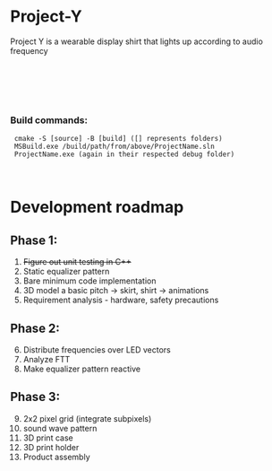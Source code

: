 # Project-Y
Project Y is a wearable display shirt that lights up according to audio frequency

<br>
<br>
<br>
<br>

### Build commands:
     cmake -S [source] -B [build] ([] represents folders)
     MSBuild.exe /build/path/from/above/ProjectName.sln
     ProjectName.exe (again in their respected debug folder)

<br>

# Development roadmap
## Phase 1:
1. <strike>Figure out unit testing in C++</strike>
2. Static equalizer pattern
3. Bare minimum code implementation 
4. 3D model a basic pitch -> skirt, shirt -> animations
5. Requirement analysis - hardware, safety precautions

## Phase 2:
6. Distribute frequencies over LED vectors
7. Analyze FTT
8. Make equalizer pattern reactive

## Phase 3:
9. 2x2 pixel grid (integrate subpixels)
10. sound wave pattern
11. 3D print case
12. 3D print holder
13. Product assembly